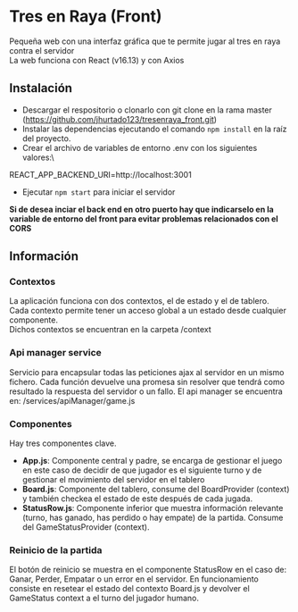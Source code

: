 # Tres en Raya (Front)
Pequeña web con una interfaz gráfica que te permite jugar al tres en raya contra el servidor\
La web funciona con React (v16.13) y con Axios



## Instalación

- Descargar el respositorio o clonarlo con git clone en la rama master (https://github.com/jhurtado123/tresenraya_front.git)
- Instalar las dependencias ejecutando el comando `npm install` en la raíz del proyecto.
- Crear el archivo de variables de entorno .env con los siguientes valores:\

REACT_APP_BACKEND_URI=http://localhost:3001

- Ejecutar `npm start` para iniciar el servidor

**Si de desea inciar el back end en otro puerto hay que indicarselo en la variable de entorno del front para evitar problemas relacionados con el CORS**


## Información

### Contextos
La aplicación funciona con dos contextos, el de estado y el de tablero.
Cada contexto permite tener un acceso global a un estado desde cualquier componente.\
Dichos contextos se encuentran en la carpeta /context

### Api manager service
Servicio para encapsular todas las peticiones ajax al servidor en un mismo fichero.
Cada función devuelve una promesa sin resolver que tendrá como resultado la respuesta del servidor o un fallo.
El api manager se encuentra en: /services/apiManager/game.js

### Componentes
Hay tres componentes clave.
- **App.js**: Componente central y padre, se encarga de gestionar el juego en este caso de decidir de que jugador es el siguiente turno y de gestionar el movimiento del servidor en el tablero
- **Board.js**: Componente del tablero, consume del BoardProvider (context) y también checkea el estado de este después de cada jugada.
- **StatusRow.js**: Componente inferior que muestra información relevante (turno, has ganado, has perdido o hay empate) de la partida. Consume del GameStatusProvider (context).

### Reinicio de la partida
El botón de reinicio se muestra en el componente StatusRow en el caso de: Ganar, Perder, Empatar o un error en el servidor.
En funcionamiento consiste en resetear el estado del contexto Board.js y devolver el GameStatus context a el turno del jugador humano.

